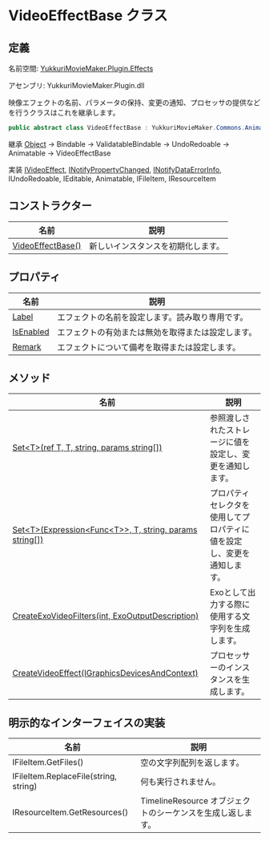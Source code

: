 # VideoEffectBase クラス

## 定義

名前空間: [YukkuriMovieMaker.Plugin.Effects](..)

アセンブリ: YukkuriMovieMaker.Plugin.dll



映像エフェクトの名前、パラメータの保持、変更の通知、プロセッサの提供などを行うクラスはこれを継承します。

```csharp
public abstract class VideoEffectBase : YukkuriMovieMaker.Commons.Animatable, YukkuriMovieMaker.Plugin.Effects.IVideoEffect, System.ComponentModel.INotifyPropertyChanged, System.ComponentModel.INotifyDataErrorInfo, YukkuriMovieMaker.UndoRedo.IUndoRedoable, YukkuriMovieMaker.ItemEditor.IEditable, YukkuriMovieMaker.Commons.IAnimatable, YukkuriMovieMaker.Project.IFileItem, YukkuriMovieMaker.Project.IResourceItem
```

継承 [Object](https://learn.microsoft.com/ja-jp/dotnet/api/system.object) → Bindable → ValidatableBindable → UndoRedoable → Animatable → VideoEffectBase

実装 [IVideoEffect](../IVideoEffect), [INotifyPropertyChanged](https://learn.microsoft.com/ja-jp/dotnet/api/system.componentmodel.inotifypropertychanged), [INotifyDataErrorInfo](https://learn.microsoft.com/ja-jp/dotnet/api/system.componentmodel.inotifydataerrorinfo), IUndoRedoable, IEditable, Animatable, IFileItem, IResourceItem

## コンストラクター

| 名前                                                                                                         | 説明                |
| ---------------------------------------------------------------------------------------------------------- | ----------------- |
| [VideoEffectBase()](./constructor) | 新しいインスタンスを初期化します。 |

## プロパティ

| 名前                                                                                                              | 説明                        |
| --------------------------------------------------------------------------------------------------------------- | ------------------------- |
| [Label](./property/Label)         | エフェクトの名前を設定します。読み取り専用です。  |
| [IsEnabled](./property/IsEnabled) | エフェクトの有効または無効を取得または設定します。 |
| [Remark](./property/Remark)       | エフェクトについて備考を取得または設定します。   |

## メソッド

| 名前                                                                                                                                                               | 説明                                  |
| ---------------------------------------------------------------------------------------------------------------------------------------------------------------- | ----------------------------------- |
| [Set\<T>(ref T, T, string, params string[])](./method/Set)                          | 参照渡しされたストレージに値を設定し、変更を通知します。        |
| [Set\<T>(Expression<Func\<T>>, T, string, params string[])](./method/Set)            | プロパティセレクタを使用してプロパティに値を設定し、変更を通知します。 |
| [CreateExoVideoFilters(int, ExoOutputDescription)](./method/CreateExoVideoFilters) | Exoとして出力する際に使用する文字列を生成します。          |
| [CreateVideoEffect(IGraphicsDevicesAndContext)](./method/CreateVideoEffect)        | プロセッサーのインスタンスを生成します。                |

## 明示的なインターフェイスの実装
| 名前                                    | 説明                                     |
| ------------------------------------- | -------------------------------------- |
| IFileItem.GetFiles()                  | 空の文字列配列を返します。                          |
| IFileItem.ReplaceFile(string, string) | 何も実行されません。                             |
| IResourceItem.GetResources()          | TimelineResource オブジェクトのシーケンスを生成し返します。 |
